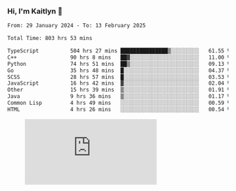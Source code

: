 ### Hi, I'm Kaitlyn 👋
<!--START_SECTION:waka-->

```txt
From: 29 January 2024 - To: 13 February 2025

Total Time: 803 hrs 53 mins

TypeScript          504 hrs 27 mins ███████████████▒░░░░░░░░░   61.55 %
C++                 90 hrs 8 mins   ██▓░░░░░░░░░░░░░░░░░░░░░░   11.00 %
Python              74 hrs 51 mins  ██▒░░░░░░░░░░░░░░░░░░░░░░   09.13 %
Go                  35 hrs 48 mins  █░░░░░░░░░░░░░░░░░░░░░░░░   04.37 %
SCSS                28 hrs 57 mins  █░░░░░░░░░░░░░░░░░░░░░░░░   03.53 %
JavaScript          16 hrs 42 mins  ▓░░░░░░░░░░░░░░░░░░░░░░░░   02.04 %
Other               15 hrs 39 mins  ▒░░░░░░░░░░░░░░░░░░░░░░░░   01.91 %
Java                9 hrs 36 mins   ▒░░░░░░░░░░░░░░░░░░░░░░░░   01.17 %
Common Lisp         4 hrs 49 mins   ░░░░░░░░░░░░░░░░░░░░░░░░░   00.59 %
HTML                4 hrs 26 mins   ░░░░░░░░░░░░░░░░░░░░░░░░░   00.54 %
```

<!--END_SECTION:waka-->

<figure><embed src="https://wakatime.com/share/@018d58bc-3d22-46c9-b2d7-4ed36fb8172d/243b5d9b-77cd-4133-89ff-dcc8f225fa18.svg"></embed></figure>
